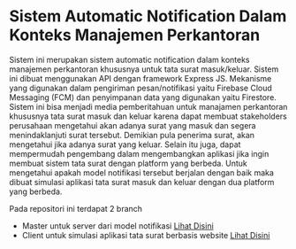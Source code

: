 # Sistem Automatic Notification Dalam Konteks Manajemen Perkantoran

Sistem ini merupakan sistem automatic notification dalam konteks manajemen perkantoran khususnya untuk tata surat masuk/keluar. Sistem ini dibuat menggunakan API dengan framework Express JS. Mekanisme yang digunakan dalam pengiriman pesan/notifikasi yaitu Firebase Cloud Messaging (FCM) dan penyimpanan data yang digunakan yaitu Firestore. Sistem ini bisa menjadi media pemberitahuan untuk manajamen perkantoran khususnya tata surat masuk dan keluar karena dapat membuat stakeholders perusahaan mengetahui akan adanya surat yang masuk dan segera menindaklanjuti surat tersebut. Demikian pula penerima surat, akan mengetahui jika adanya surat yang keluar. Selain itu juga, dapat mempermudah pengembang dalam mengembangkan aplikasi jika ingin membuat sistem tata surat dengan platform yang berbeda. Untuk mengetahui apakah model notifikasi tersebut berjalan dengan baik maka dibuat simulasi aplikasi tata surat masuk dan keluar dengan dua platform yang berbeda.

Pada repositori ini terdapat 2 branch
<ul>
  <li>Master untuk server dari model notifikasi <a href="https://automatic-notification-server.vercel.app/v1" target="_blank">Lihat Disini</a></li>
  <li>Client untuk simulasi aplikasi tata surat berbasis website <a href="https://automatic-notification-client.vercel.app" target="_blank">Lihat Disini</a></li>
</ul>
